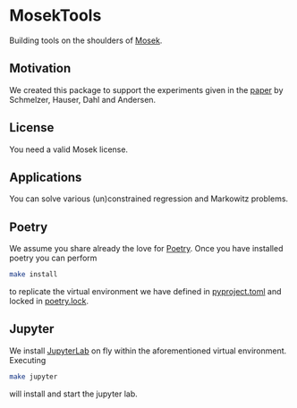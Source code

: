 # MosekTools

Building tools on the shoulders of [Mosek](http://www.mosek.com).

## Motivation

We created this package to support the experiments given in the [paper](http://arxiv.org/abs/1310.3397)
by Schmelzer, Hauser, Dahl and Andersen.

## License

You need a valid Mosek license.

## Applications

You can solve various (un)constrained regression and Markowitz problems.

## Poetry

We assume you share already the love for [Poetry](https://python-poetry.org).
Once you have installed poetry you can perform

```bash
make install
```

to replicate the virtual environment we have defined in [pyproject.toml](pyproject.toml)
and locked in [poetry.lock](poetry.lock).

## Jupyter

We install [JupyterLab](https://jupyter.org) on fly within the aforementioned
virtual environment. Executing

```bash
make jupyter
```

will install and start the jupyter lab.
